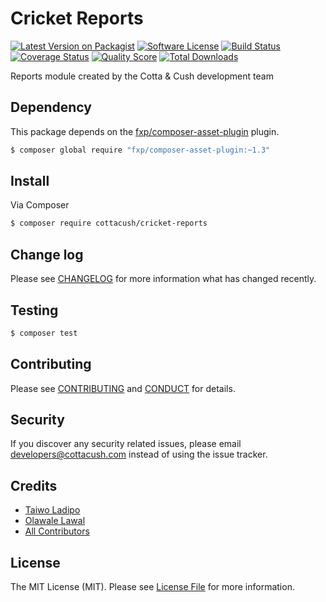 # Cricket Reports

[![Latest Version on Packagist][ico-version]][link-packagist]
[![Software License][ico-license]](LICENSE.md)
[![Build Status][ico-travis]][link-travis]
[![Coverage Status][ico-scrutinizer]][link-scrutinizer]
[![Quality Score][ico-code-quality]][link-code-quality]
[![Total Downloads][ico-downloads]][link-downloads]

Reports module created by the Cotta & Cush development team

## Dependency

This package depends on the [fxp/composer-asset-plugin][link-fxp-composer-asset-plugin] plugin.

```bash
$ composer global require "fxp/composer-asset-plugin:~1.3"
```

## Install

Via Composer

``` bash
$ composer require cottacush/cricket-reports
```

## Change log

Please see [CHANGELOG](CHANGELOG.md) for more information what has changed recently.

## Testing

``` bash
$ composer test
```

## Contributing

Please see [CONTRIBUTING](CONTRIBUTING.md) and [CONDUCT](CONDUCT.md) for details.

## Security

If you discover any security related issues, please email <developers@cottacush.com> instead of using the issue tracker.

## Credits

- [Taiwo Ladipo][link-author]
- [Olawale Lawal][link-author]
- [All Contributors][link-contributors]

## License

The MIT License (MIT). Please see [License File](LICENSE.md) for more information.

[ico-version]: https://img.shields.io/packagist/v/cottacush/yii2-widgets.svg?style=flat-square
[ico-license]: https://img.shields.io/badge/license-MIT-brightgreen.svg?style=flat-square
[ico-travis]: https://img.shields.io/travis/cottacush/yii2-widgets/master.svg?style=flat-square
[ico-scrutinizer]: https://img.shields.io/scrutinizer/coverage/g/cottacush/yii2-widgets.svg?style=flat-square
[ico-code-quality]: https://img.shields.io/scrutinizer/g/cottacush/yii2-widgets.svg?style=flat-square
[ico-downloads]: https://img.shields.io/packagist/dt/cottacush/yii2-widgets.svg?style=flat-square

[link-packagist]: https://packagist.org/packages/cottacush/yii2-widgets
[link-travis]: https://travis-ci.org/cottacush/yii2-widgets
[link-scrutinizer]: https://scrutinizer-ci.com/g/cottacush/yii2-widgets/code-structure
[link-code-quality]: https://scrutinizer-ci.com/g/cottacush/yii2-widgets
[link-downloads]: https://packagist.org/packages/cottacush/yii2-widgets
[link-author]: https://github.com/olajideoye
[link-contributors]: ../../contributors
[link-fxp-composer-asset-plugin]: https://packagist.org/packages/fxp/composer-asset-plugin
